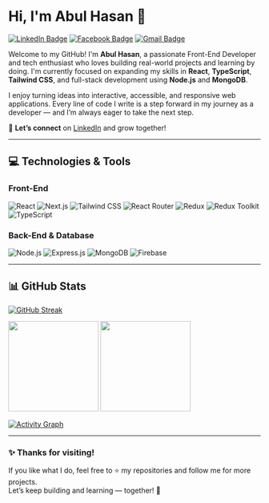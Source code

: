 # Hi, I'm Abul Hasan 👋

[![LinkedIn Badge](https://img.shields.io/badge/-LinkedIn-blue?style=flat&logo=Linkedin&logoColor=white&link=https://www.linkedin.com/in/md-abul-hasem-a6931a317/)](https://www.linkedin.com/in/md-abul-hasem-a6931a317/)
[![Facebook Badge](https://img.shields.io/badge/-Facebook-1877F2?style=flat&logo=facebook&logoColor=white&link=https://www.facebook.com/AbulHasanFB)](https://www.facebook.com/AbulHasanFB)
[![Gmail Badge](https://img.shields.io/badge/-abulhasan7bd@gmail.com-c14438?style=flat&logo=Gmail&logoColor=white&link=mailto:abulhasan7bd@gmail.com)](mailto:abulhasan7bd@gmail.com)

Welcome to my GitHub! I'm **Abul Hasan**, a passionate Front-End Developer and tech enthusiast who loves building real-world projects and learning by doing. I'm currently focused on expanding my skills in **React**, **TypeScript**, **Tailwind CSS**, and full-stack development using **Node.js** and **MongoDB**.

I enjoy turning ideas into interactive, accessible, and responsive web applications. Every line of code I write is a step forward in my journey as a developer — and I’m always eager to take the next step.

🚀 **Let’s connect** on [LinkedIn](https://www.linkedin.com/in/md-abul-hasem-a6931a317/) and grow together!

---

## 💻 Technologies & Tools

### Front-End
<p>
  <img alt="React" src="https://img.shields.io/badge/React-20232a?style=for-the-badge&logo=react&logoColor=61dafb"/>
  <img alt="Next.js" src="https://img.shields.io/badge/Next.js-000000?style=for-the-badge&logo=nextdotjs"/>
  <img alt="Tailwind CSS" src="https://img.shields.io/badge/Tailwind_CSS-06B6D4?style=for-the-badge&logo=tailwindcss&logoColor=white"/>
  <img alt="React Router" src="https://img.shields.io/badge/React_Router-CA4245?style=for-the-badge&logo=reactrouter&logoColor=white"/>
  <img alt="Redux" src="https://img.shields.io/badge/Redux-593D88?style=for-the-badge&logo=redux&logoColor=white"/>
  <img alt="Redux Toolkit" src="https://img.shields.io/badge/Redux_Toolkit-764ABC?style=for-the-badge&logo=redux&logoColor=white"/>
  <img alt="TypeScript" src="https://img.shields.io/badge/TypeScript-3178C6?style=for-the-badge&logo=typescript&logoColor=white"/>
</p>

### Back-End & Database
<p>
  <img alt="Node.js" src="https://img.shields.io/badge/Node.js-339933?style=for-the-badge&logo=nodedotjs&logoColor=white"/>
  <img alt="Express.js" src="https://img.shields.io/badge/Express.js-000000?style=for-the-badge&logo=express&logoColor=white"/>
  <img alt="MongoDB" src="https://img.shields.io/badge/MongoDB-47A248?style=for-the-badge&logo=mongodb&logoColor=white"/>
  <img alt="Firebase" src="https://img.shields.io/badge/Firebase-FFCA28?style=for-the-badge&logo=firebase&logoColor=black"/>
</p>

---

## 📊 GitHub Stats

[![GitHub Streak](https://github-readme-streak-stats.herokuapp.com/?user=abulhasan7bd&)](https://git.io/streak-stats)

<p align="left">
  <img height="180em" src="https://github-readme-stats.vercel.app/api?username=abulhasan7bd&show_icons=true&theme=github_dark&hide_border=true" />
  <img height="180em" src="https://github-readme-stats.vercel.app/api/top-langs/?username=abulhasan7bd&layout=compact&theme=github_dark&hide_border=true" />
</p>

[![Activity Graph](https://github-readme-activity-graph.vercel.app/graph?username=abulhasan7bd&theme=github-dark-dimmed&custom_title=Abul%20Hasan's%20GitHub%20Activity&hide_border=true)](https://github.com/ashutosh00710/github-readme-activity-graph)

---

### ✨ Thanks for visiting!

If you like what I do, feel free to ⭐️ my repositories and follow me for more projects.  
Let’s keep building and learning — together! 🙌
